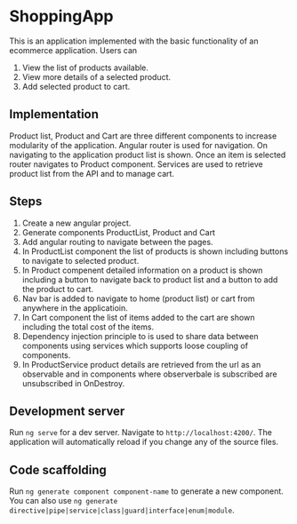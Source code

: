 # ShoppingApp

This is an application implemented with the basic functionality of an ecommerce application. Users can 
1. View the list of products available.
2. View more details of a selected product.
3. Add selected product to cart.

## Implementation

Product list, Product and Cart are three different components to increase modularity of the application. Angular router is used for navigation.
On navigating to the application product list is shown. 
Once an item is selected router navigates to Product component.
Services are used to retrieve product list from the API and to manage cart.


## Steps
1. Create a new angular project.
2. Generate components ProductList, Product and Cart
3. Add angular routing to navigate between the pages.
4. In ProductList component the list of products is shown including buttons to navigate to selected product.
5. In Product compenent detailed information on a product is shown including a button to navigate back to product list and a button to add the product to cart.
6. Nav bar is added to navigate to home (product list) or cart from anywhere in the applicatioin.
7. In Cart component the list of items added to the cart are shown including the total cost of the items.
8. Dependency injection principle to is used to share data between components using services which supports loose coupling of components.
9. In ProductService product details are retrieved from the url as an observable and in components where observerbale is subscribed are unsubscribed in OnDestroy.

## Development server

Run `ng serve` for a dev server. Navigate to `http://localhost:4200/`. The application will automatically reload if you change any of the source files.

## Code scaffolding

Run `ng generate component component-name` to generate a new component. You can also use `ng generate directive|pipe|service|class|guard|interface|enum|module`.
